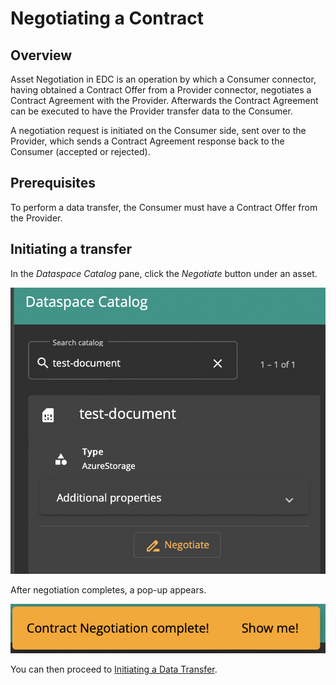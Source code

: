 # Negotiating a Contract

## Overview

Asset Negotiation in EDC is an operation by which a Consumer connector, having obtained a Contract Offer from a Provider connector, negotiates a Contract Agreement with the Provider. Afterwards the Contract Agreement  can be executed to have the Provider transfer data to the Consumer.

A negotiation request is initiated on the Consumer side, sent over to the Provider, which sends a Contract Agreement response back to the Consumer (accepted or rejected). 

## Prerequisites

To perform a data transfer, the Consumer must have a Contract Offer from the Provider.

## Initiating a transfer

In the *Dataspace Catalog* pane, click the *Negotiate* button under an asset.

![negotiate-contract](negotiate-contract.png)

After negotiation completes, a pop-up appears.

![negotiate-contract-complete](negotiate-contract-complete.png)

You can then proceed to [Initiating a Data Transfer](initiate-transfer.md).
